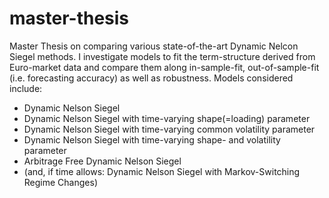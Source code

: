 # master-thesis
Master Thesis on comparing various state-of-the-art Dynamic Nelcon Siegel methods.
I investigate models to fit the term-structure derived from Euro-market data and compare them along in-sample-fit, out-of-sample-fit (i.e. forecasting accuracy) as well as robustness.
Models considered include:
- Dynamic Nelson Siegel
- Dynamic Nelson Siegel with time-varying shape(=loading) parameter
- Dynamic Nelson Siegel with time-varying common volatility parameter
- Dynamic Nelson Siegel with time-varying shape- and volatility parameter
- Arbitrage Free Dynamic Nelson Siegel
- (and, if time allows: Dynamic Nelson Siegel with Markov-Switching Regime Changes)
